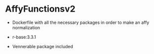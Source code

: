 # AffyFunctionsv2

- Dockerfile with all the necessary packages in order to make an affy normalization

- r-base:3.3.1

- Vennerable package included

